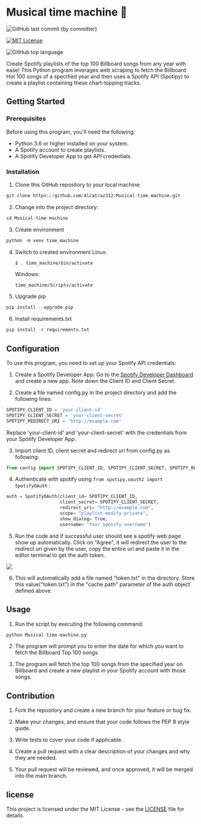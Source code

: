 # Musical time machine 🎵

![GitHub last commit (by committer)](https://img.shields.io/github/last-commit/Alcatraz312/Musical-time-machine)

[![MIT License](https://img.shields.io/badge/License-MIT-green.svg)](https://choosealicense.com/licenses/mit/)

![GitHub top language](https://img.shields.io/github/languages/top/Alcatraz312/Musical-time-machine)

Create Spotify playlists of the top 100 Billboard songs from any year with ease! This Python program leverages web scraping to fetch the Billboard Hot 100 songs of a specified year and then uses a Spotify API (Spotipy) to create a playlist containing these chart-topping tracks.

## Getting Started

### Prerequisites

Before using this program, you'll need the following:

* Python 3.6 or higher installed on your system.
* A Spotify account to create playlists.
* A Spotify Developer App to get API credentials.

### Installation

1. Clone this GitHub repository to your local machine:

```python
git clone https://github.com/Alcatraz312/Musical-time-machine.git
```

2. Change into the project directory:

```python
cd Musical-time-machine
```
3. Create environment
```python
python -m venv time_machine
```

4. Switch to created environment
    Linux:
    ```bash
    $ . time_machine/bin/activate
    ```
    Windows:
    ```
    time_machine/Scripts/activate
    ```

5. Upgrade pip
```python
pip install --upgrade pip
```

6. Install requirements.txt
```python 
pip install -r requirements.txt
```


## Configuration
To use this program, you need to set up your Spotify API credentials:

1. Create a Spotify Developer App: Go to the [Spotify Developer Dashboard](https://developer.spotify.com/dashboard) and create a new app. Note down the Client ID and Client Secret.

2. Create a file named config.py in the project directory and add the following lines:

```python
SPOTIPY_CLIENT_ID = 'your-client-id'
SPOTIPY_CLIENT_SECRET = 'your-client-secret'
SPOTIPY_REDIRECT_URI = 'http://example.com'
```
Replace 'your-client-id' and 'your-client-secret' with the credentials from your Spotify Developer App.

3. Import client ID, client secret and redirect uri from config.py as following: 
```python
from config import SPOTIPY_CLIENT_ID, SPOTIPY_CLIENT_SECRET, SPOTIPY_REDIRECT_URI
```
4. Authenticate with spotify using ```from spotipy.oauth2 import SpotifyOAuth``` :
```python
auth = SpotifyOAuth(client_id= SPOTIPY_CLIENT_ID,
                    client_secret= SPOTIPY_CLIENT_SECRET,
                    redirect_uri= "http://example.com",
                    scope= "playlist-modify-private",
                    show_dialog= True,
                    username= "Your spotify username")
```

5. Run the code and if successful user should see a spotify web page show up automatically. Click on "Agree", it will redirect the user to the redirect uri given by the user, copy the entire url and paste it in the editor terminal to get the auth token.

![](https://img-c.udemycdn.com/redactor/raw/2020-08-12_15-32-02-17be790a8783bf4fdc4eeff77b497044.png)

6. This will automatically add a file named "token.txt" in the directory. Store this value("token.txt") in the "cache path" parameter of the auth object defined above.

## Usage
1. Run the script by executing the following command:
```python
python Musical-time-machine.py
```
2. The program will prompt you to enter the date for which you want to fetch the Billboard Top 100 songs.

3. The program will fetch the top 100 songs from the specified year on Billboard and create a new playlist in your Spotify account with those songs.

## Contribution
1. Fork the repository and create a new branch for your feature or bug fix.

2. Make your changes, and ensure that your code follows the PEP 8 style guide.

3. Write tests to cover your code if applicable.

4. Create a pull request with a clear description of your changes and why they are needed.

5. Your pull request will be reviewed, and once approved, it will be merged into the main branch.

## license

This project is licensed under the MIT License - see the [LICENSE](https://github.com/Alcatraz312/Musical-time-machine/blob/main/LICENSE.md) file for details.


